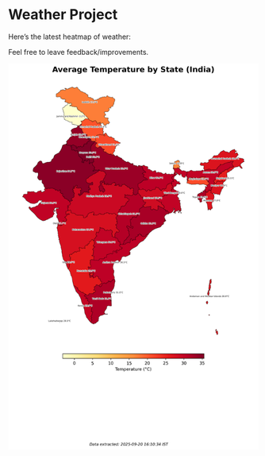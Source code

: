 # Weather Project

Here’s the latest heatmap of weather:

Feel free to leave feedback/improvements.

![India Heatmap](docs/assets/india_heatmap.png?v=CE84A4)
